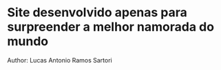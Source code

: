 # Site desenvolvido apenas para surpreender a melhor namorada do mundo
Author: Lucas Antonio Ramos Sartori